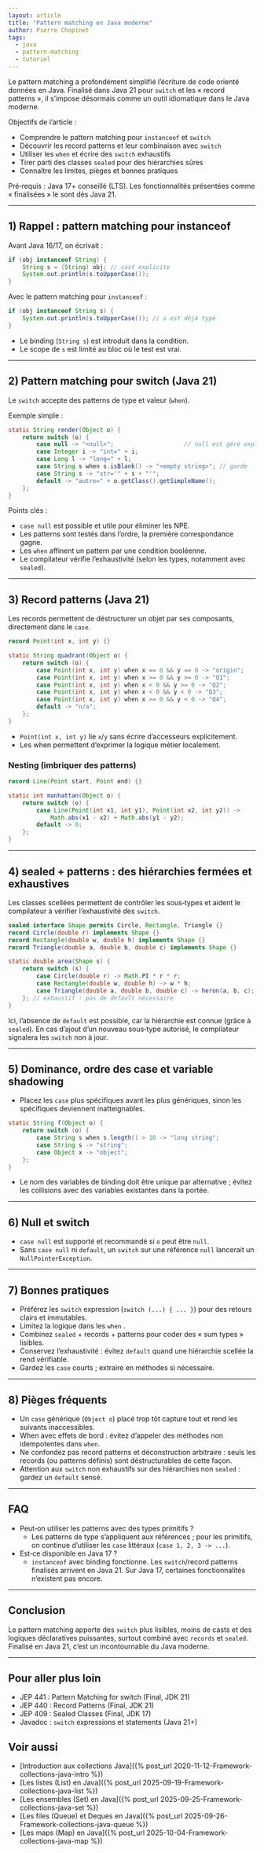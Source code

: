 ```yaml
---
layout: article
title: "Pattern matching en Java moderne"
author: Pierre Chopinet
tags:
  - java
  - pattern-matching
  - tutoriel
---
```


Le pattern matching a profondément simplifié l’écriture de code orienté données en Java. Finalisé dans Java 21 pour `switch` et les « record patterns », il s’impose désormais comme un outil idiomatique dans le Java moderne.
<!--more-->

Objectifs de l’article :
- Comprendre le pattern matching pour `instanceof` et `switch`
- Découvrir les record patterns et leur combinaison avec `switch`
- Utiliser les `when` et écrire des `switch` exhaustifs
- Tirer parti des classes `sealed` pour des hiérarchies sûres
- Connaître les limites, pièges et bonnes pratiques

Pré‑requis : Java 17+ conseillé (LTS). Les fonctionnalités présentées comme « finalisées » le sont dès Java 21.

---

## 1) Rappel : pattern matching pour instanceof

Avant Java 16/17, on écrivait :

```java
if (obj instanceof String) {
    String s = (String) obj; // cast explicite
    System.out.println(s.toUpperCase());
}
```

Avec le pattern matching pour `instanceof` :

```java
if (obj instanceof String s) {
    System.out.println(s.toUpperCase()); // s est déjà typé
}
```

- Le binding (`String s`) est introduit dans la condition.
- Le scope de `s` est limité au bloc où le test est vrai.

---

## 2) Pattern matching pour switch (Java 21)

Le `switch` accepte des patterns de type et valeur (`when`).

Exemple simple :

```java
static String render(Object o) {
    return switch (o) {
        case null -> "<null>";                    // null est géré explicitement
        case Integer i -> "int=" + i;
        case Long l -> "long=" + l;
        case String s when s.isBlank() -> "<empty string>"; // garde
        case String s -> "str='" + s + "'";
        default -> "autre=" + o.getClass().getSimpleName();
    };
}
```

Points clés :
- `case null` est possible et utile pour éliminer les NPE.
- Les patterns sont testés dans l’ordre, la première correspondance gagne.
- Les `when` affinent un pattern par une condition booléenne.
- Le compilateur vérifie l’exhaustivité (selon les types, notamment avec `sealed`).

---

## 3) Record patterns (Java 21)

Les records permettent de déstructurer un objet par ses composants, directement dans le `case`.

```java
record Point(int x, int y) {}

static String quadrant(Object o) {
    return switch (o) {
        case Point(int x, int y) when x == 0 && y == 0 -> "origin";
        case Point(int x, int y) when x >= 0 && y >= 0 -> "Q1";
        case Point(int x, int y) when x < 0 && y >= 0 -> "Q2";
        case Point(int x, int y) when x < 0 && y < 0 -> "Q3";
        case Point(int x, int y) when x >= 0 && y < 0 -> "Q4";
        default -> "n/a";
    };
}
```

- `Point(int x, int y)` lie `x`/`y` sans écrire d’accesseurs explicitement.
- Les when permettent d’exprimer la logique métier localement.

### Nesting (imbriquer des patterns)

```java
record Line(Point start, Point end) {}

static int manhattan(Object o) {
    return switch (o) {
        case Line(Point(int x1, int y1), Point(int x2, int y2)) ->
            Math.abs(x1 - x2) + Math.abs(y1 - y2);
        default -> 0;
    };
}
```

---

## 4) sealed + patterns : des hiérarchies fermées et exhaustives

Les classes scellées permettent de contrôler les sous‑types et aident le compilateur à vérifier l’exhaustivité des `switch`.

```java
sealed interface Shape permits Circle, Rectangle, Triangle {}
record Circle(double r) implements Shape {}
record Rectangle(double w, double h) implements Shape {}
record Triangle(double a, double b, double c) implements Shape {}

static double area(Shape s) {
    return switch (s) {
        case Circle(double r) -> Math.PI * r * r;
        case Rectangle(double w, double h) -> w * h;
        case Triangle(double a, double b, double c) -> heron(a, b, c);
    }; // exhaustif : pas de default nécessaire
}
```

Ici, l’absence de `default` est possible, car la hiérarchie est connue (grâce à `sealed`). En cas d’ajout d’un nouveau sous‑type autorisé, le compilateur signalera les `switch` non à jour.

---

## 5) Dominance, ordre des case et variable shadowing

- Placez les `case` plus spécifiques avant les plus génériques, sinon les spécifiques deviennent inatteignables.

```java
static String f(Object o) {
    return switch (o) {
        case String s when s.length() > 10 -> "long string";
        case String s -> "string";
        case Object x -> "object";
    };
}
```

- Le nom des variables de binding doit être unique par alternative ; évitez les collisions avec des variables existantes dans la portée.

---

## 6) Null et switch

- `case null` est supporté et recommandé si `o` peut être `null`.
- Sans `case null` ni `default`, un `switch` sur une référence `null` lancerait un `NullPointerException`.

---

## 7) Bonnes pratiques

- Préférez les `switch` expression (`switch (...) { ... }`) pour des retours clairs et immutables.
- Limitez la logique dans les `when` .
- Combinez `sealed` + records + patterns pour coder des « sum types » lisibles.
- Conservez l’exhaustivité : évitez `default` quand une hiérarchie scellée la rend vérifiable.
- Gardez les `case` courts ; extraire en méthodes si nécessaire.

---

## 8) Pièges fréquents

- Un `case` générique (`Object o`) placé trop tôt capture tout et rend les suivants inaccessibles.
- When avec effets de bord : évitez d’appeler des méthodes non idempotentes dans `when`.
- Ne confondez pas record patterns et déconstruction arbitraire : seuls les records (ou patterns définis) sont déstructurables de cette façon.
- Attention aux `switch` non exhaustifs sur des hiérarchies non `sealed` : gardez un `default` sensé.

---

## FAQ

- Peut‑on utiliser les patterns avec des types primitifs ?
  - Les patterns de type s’appliquent aux références ; pour les primitifs, on continue d’utiliser les `case` littéraux (`case 1, 2, 3 -> ...`).
- Est‑ce disponible en Java 17 ?
  - `instanceof` avec binding fonctionne. Les `switch`/record patterns finalisés arrivent en Java 21. Sur Java 17, certaines fonctionnalités n’existent pas encore.

---

## Conclusion

Le pattern matching apporte des `switch` plus lisibles, moins de casts et des logiques déclaratives puissantes, surtout combiné avec `records` et `sealed`. Finalisé en Java 21, c’est un incontournable du Java moderne.

---

## Pour aller plus loin

- JEP 441 : Pattern Matching for switch (Final, JDK 21)
- JEP 440 : Record Patterns (Final, JDK 21)
- JEP 409 : Sealed Classes (Final, JDK 17)
- Javadoc : `switch` expressions et statements (Java 21+)

## Voir aussi

- [Introduction aux collections Java]({% post_url 2020-11-12-Framework-collections-java-intro %})
- [Les listes (List) en Java]({% post_url 2025-09-19-Framework-collections-java-list %})
- [Les ensembles (Set) en Java]({% post_url 2025-09-25-Framework-collections-java-set %})
- [Les files (Queue) et Deques en Java]({% post_url 2025-09-26-Framework-collections-java-queue %})
- [Les maps (Map) en Java]({% post_url 2025-10-04-Framework-collections-java-map %})
